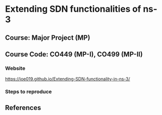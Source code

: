 # Extending SDN functionalities of ns-3
## Course: Major Project (MP)
## Course Code: CO449 (MP-I), CO499 (MP-II)

### Website
https://joe019.github.io/Extending-SDN-functionality-in-ns-3/

### Steps to reproduce

## References
